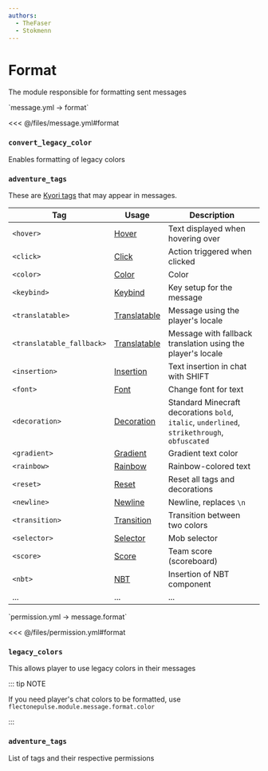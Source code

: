 ```yaml
---
authors:
  - TheFaser
  - Stokmenn
---
```


# Format

The module responsible for formatting sent messages

[//]: # (message.yml)
<!--@include: @/parts/words.md#setting-->
<!--@include: @/parts/words.md#path--> `message.yml → format`

<!--@include: @/parts/words.md#default-->
<<< @/files/message.yml#format

<!--@include: @/parts/enable.md-->

### `convert_legacy_color`

Enables formatting of legacy colors

<!--@include: @/parts/legacyColors.md-->

### `adventure_tags`

These are [Kyori tags](https://docs.advntr.dev/minimessage/format.html#standard-tags) that may appear in messages.

| Tag                       | Usage                                                                        | Description                                                                                  |
|---------------------------|------------------------------------------------------------------------------|----------------------------------------------------------------------------------------------|
| `<hover>`                 | [Hover](https://docs.advntr.dev/minimessage/format.html#hover)               | Text displayed when hovering over                                                            |
| `<click>`                 | [Click](https://docs.advntr.dev/minimessage/format.html#click)               | Action triggered when clicked                                                                |
| `<color>`                 | [Color](https://docs.advntr.dev/minimessage/format.html#color)               | Color                                                                                        |
| `<keybind>`               | [Keybind](https://docs.advntr.dev/minimessage/format.html#keybind)           | Key setup for the message                                                                    |
| `<translatable>`          | [Translatable](https://docs.advntr.dev/minimessage/format.html#translatable) | Message using the player's locale                                                            |
| `<translatable_fallback>` | [Translatable](https://docs.advntr.dev/minimessage/format.html#translatable) | Message with fallback translation using the player's locale                                  |
| `<insertion>`             | [Insertion](https://docs.advntr.dev/minimessage/format.html#insertion)       | Text insertion in chat with SHIFT                                                            |
| `<font>`                  | [Font](https://docs.advntr.dev/minimessage/format.html#font)                 | Change font for text                                                                         |
| `<decoration>`            | [Decoration](https://docs.advntr.dev/minimessage/format.html#decoration)     | Standard Minecraft decorations `bold`, `italic`, `underlined`, `strikethrough`, `obfuscated` |
| `<gradient>`              | [Gradient](https://docs.advntr.dev/minimessage/format.html#gradient)         | Gradient text color                                                                          |
| `<rainbow>`               | [Rainbow](https://docs.advntr.dev/minimessage/format.html#rainbow)           | Rainbow-colored text                                                                         |
| `<reset>`                 | [Reset](https://docs.advntr.dev/minimessage/format.html#reset)               | Reset all tags and decorations                                                               |
| `<newline>`               | [Newline](https://docs.advntr.dev/minimessage/format.html#newline)           | Newline, replaces `\n`                                                                       |
| `<transition>`            | [Transition](https://docs.advntr.dev/minimessage/format.html#transition)     | Transition between two colors                                                                |
| `<selector>`              | [Selector](https://docs.advntr.dev/minimessage/format.html#selector)         | Mob selector                                                                                 |
| `<score>`                 | [Score](https://docs.advntr.dev/minimessage/format.html#score)               | Team score (scoreboard)                                                                      |
| `<nbt>`                   | [NBT](https://docs.advntr.dev/minimessage/format.html#nbt)                   | Insertion of NBT component                                                                   |
| ...                       | ...                                                                          | ...                                                                                          |

[//]: # (permission.yml)
<!--@include: @/parts/words.md#permission-->
<!--@include: @/parts/words.md#path--> `permission.yml → message.format`

<!--@include: @/parts/words.md#default-->
<<< @/files/permission.yml#format

<!--@include: @/parts/permission/permissionTier3.md-->

### `legacy_colors`

This allows player to use legacy colors in their messages

<!--@include: @/parts/legacyColors.md-->  

::: tip NOTE

If you need player's chat colors to be formatted, use `flectonepulse.module.message.format.color`

:::

### `adventure_tags`

List of tags and their respective permissions

